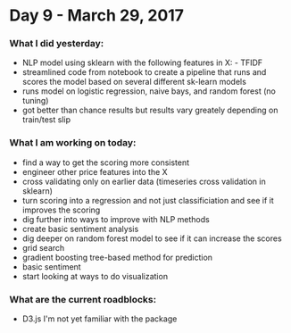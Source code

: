 # Day 9 - March 29, 2017

### What I did yesterday:
- NLP model using sklearn with the following features in X:
		- TFIDF
- streamlined code from notebook to create a pipeline that runs and scores the model based on several different sk-learn models
- runs model on logistic regression, naive bays, and random forest (no tuning)
- got better than chance results but results vary greately depending on train/test slip

### What I am working on today:
- find a way to get the scoring more consistent
- engineer other price features into the X
- cross validating only on earlier data (timeseries cross validation in sklearn)
- turn scoring into a regression and not just classificiation and see if it improves the scoring
- dig further into ways to improve with NLP methods
- create basic sentiment analysis
- dig deeper on random forest model to see if it can increase the scores
- grid search
- gradient boosting tree-based method for prediction
- basic sentiment
- start looking at ways to do visualization


### What are the current roadblocks:
- D3.js I'm not yet familiar with the package